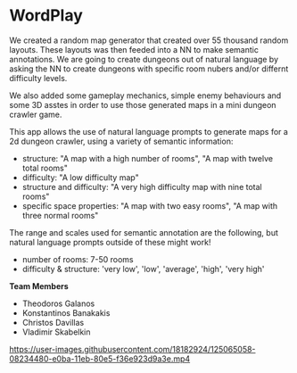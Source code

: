 # WordPlay

We created a random map generator that created over 55 thousand random layouts. These layouts was then feeded into a NN to make semantic annotations. We are going to create dungeons out of natural language by asking the NN to create dungeons with specific room nubers and/or differnt difficulty levels.

We also added some gameplay mechanics, simple enemy behaviours and some 3D asstes in order to use those generated maps in a mini dungeon crawler game.

This app allows the use of natural language prompts to generate maps for a 2d dungeon crawler, using a variety of semantic information:
- structure: "A map with a high number of rooms", "A map with twelve total rooms"
- difficulty: "A low difficulty map"
- structure and difficulty: "A very high difficulty map with nine total rooms"
- specific space properties: "A map with two easy rooms", "A map with three normal rooms"

The range and scales used for semantic annotation are the following, but natural language prompts outside of these might work!
- number of rooms: 7-50 rooms
- difficulty & structure: 'very low', 'low', 'average', 'high', 'very high'

**Team Members**
- Theodoros Galanos
- Konstantinos Banakakis
- Christos Davillas
- Vladimir Skabelkin




https://user-images.githubusercontent.com/18182924/125065058-08234480-e0ba-11eb-80e5-f36e923d9a3e.mp4

